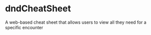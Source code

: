 # dndCheatSheet
A web-based cheat sheet that allows users to view all they need for a specific encounter

